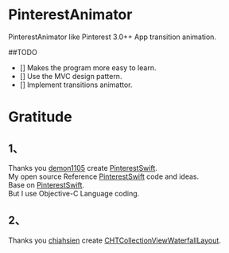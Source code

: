 PinterestAnimator
=================

PinterestAnimator like Pinterest 3.0++ App transition animation.

##TODO

- [] Makes the program more easy to learn.
- [] Use the MVC design pattern.
- [] Implement transitions animattor.



Gratitude
=================
## 1、

Thanks you [demon1105](https://github.com/demon1105) create [PinterestSwift](https://github.com/demon1105/PinterestSwift).                                
My open source Reference [PinterestSwift](https://github.com/demon1105/PinterestSwift) code and ideas.                    
Base on [PinterestSwift](https://github.com/demon1105/PinterestSwift).                    
But I use Objective-C Language coding.


## 2、
Thanks you [chiahsien](https://github.com/chiahsien) create [CHTCollectionViewWaterfallLayout](https://github.com/chiahsien/CHTCollectionViewWaterfallLayout).

